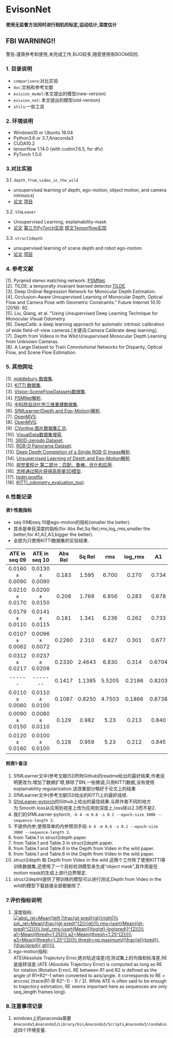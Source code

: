 EvisonNet
=====
#### 使用无监督方法同时进行相机的标定,运动估计,深度估计
## FBI WARNING!!
警告:谨慎参考和使用,未完成工作,BUG较多,随意使用有BOOM风险.
### 1. 目录说明<br>
* `comparisons`:对比实验
* `doc`:文档和参考文献
* `evision_model`:本文提出的模型(new-version)
* `evision_net`: 本文提出的模型(old-version)
* `utils`:一些工具
### 2. 环境说明<br>
* Windows10 or Ubuntu 18.04
* Python3.6 or 3.7,Anaconda3
* CUDA10.2
* tensorflow 1.14.0 (with cudnn7.6.5, for dfv)
* PyTorch 1.5.0
### 3.对比实验
3.1. `depth_from_video_in_the_wild`
* unsupervised learning of depth, ego-motion, object motion, and camera intrinsics) 
* [论文](http://openaccess.thecvf.com/content_ICCV_2019/html/Gordon_Depth_From_Videos_in_the_Wild_Unsupervised_Monocular_Depth_Learning_ICCV_2019_paper.html) [项目](https://github.com/google-research/google-research/tree/master/depth_from_video_in_the_wild) 

3.2. `SfmLeaner`
* Unsupervised Learning, explainability-mask 
* [论文](http://openaccess.thecvf.com/content_cvpr_2017/html/Zhou_Unsupervised_Learning_of_CVPR_2017_paper.html) [第三方PyTorch实现](https://github.com/ClementPinard/SfmLearner-Pytorch) [原文Tensorflow实现](https://github.com/tinghuiz/SfMLearner)

3.3. `struct2depth`
* unsupervised learning of scene depth and robot ego-motion
* [论文](https://wvvw.aaai.org/ojs/index.php/AAAI/article/view/4801) [项目](https://github.com/tensorflow/models/tree/master/research/struct2depth) 

### 4. 参考文献<br>
[1]. Pyramid stereo matching network. [PSMNet](https://github.com/JiaRenChang/PSMNet). <br>
[2]. TILDE: a temporally invariant learned detector.[TILDE](https://github.com/cvlab-epfl/TILDE). <br>
[3]. Deep Ordinal Regression Network for Monocular Depth Estimation. <br>
[4]. Occlusion-Aware Unsupervised Learning of Monocular Depth, Optical Flow and Camera Pose with Geometric Constraints." Future Internet 10.10 (2018): 92. <br>
[5]. Liu, Qiang, et al. "Using Unsupervised Deep Learning Technique for Monocular Visual Odometry. <br>
[6]. DeepCalib: a deep learning approach for automatic intrinsic calibration of wide field-of-view cameras.[关键词:Camera Calibrate deep learning]. <br>
[7]. Depth from Videos in the Wild:Unsupervised Monocular Depth Learning from Unknown Cameras. <br>
[8]. A Large Dataset to Train Convolutional Networks for Disparity, Optical Flow, and Scene Flow Estimation. <br>

### 5. 其他网址
[1]. [middlebury 数据集](http://vision.middlebury.edu/stereo/). <br>
[2]. [KITTI 数据集](http://www.cvlibs.net/datasets/kitti/). <br>
[3]. [VIsion-SceneFlowDatasets数据集](https://lmb.informatik.uni-freiburg.de/resources/datasets/SceneFlowDatasets.en.html#faq). <br>
[4]. [PSMNet解析](https://blog.csdn.net/zhiwei2coder/article/details/79929864?utm_source=blogxgwz3). <br>
[5]. [中科院自动化所三维重建数据集](http://vision.ia.ac.cn/zh/data/index.html). <br>
[6]. [SfMLearner(Depth and Ego-Motion)解析](https://zhuanlan.zhihu.com/p/50544334). <br>
[7]. [OpenMVS](https://github.com/cdcseacave/openMVS). <br>
[8]. [OpenMVG](https://github.com/openMVG/openMVG). <br>
[9]. [CVonline,图片数据集汇总](http://homepages.inf.ed.ac.uk/rbf/CVonline/Imagedbase.htm). <br>
[10]. [VisualData数据集搜索](https://www.visualdata.io/). <br>
[11]. [360D-zenodo Dataset](). <br>
[12]. [RGB-D Panorama Dataset](http://im2pano3d.cs.princeton.edu/). <br>
[13]. [Deep Depth Completion of a Single RGB-D Image解析](https://cloud.tencent.com/developer/news/322095). <br>
[14]. [Unsupervised Learning of Depth and Ego-Motion解析](https://zhuanlan.zhihu.com/p/50544334). <br>
[15]. [视觉里程计 第二部分：匹配、鲁棒、优化和应用](https://blog.csdn.net/cicibabe/article/details/70260936). <br>
[16]. [怎样通过照片获得高质量3D模型](https://zhuanlan.zhihu.com/p/24137374). <br>
[17]. [tqdm.postfix](https://zhen8838.github.io/2019/01/25/tqdm-fmt/). <br>
[18]. [KITTI_odometry_evaluation_tool](https://github.com/LearnerLee/KITTI_odometry_evaluation_tool). <br>
### 6.性能记录
#### 表1:性能指标
* seq 09和seq 10是ego-motion的指标(smaller the better).<br>
* 其余是单目深度的指标(for Abs Rel,Sq Rel,rms,log_rms,smaller the better;for A1,A2,A3,bigger the better).<br>
* 全部为只使用KITTI数据集的实验结果.<br>

|ATE in seq 09|ATE in seq 10|Abs Rel|Sq Rel|rms  |log_rms|A1    |A2    |A3    |备注 |
|:----------------------:|:----------------------:|:-----:|:----:|:---:|:-----:|:----:|:----:|:----:|:---:|
|0.0160 ± 0.0090|0.0130 ± 0.0090|0.183  |1.595 |6.700 |0.270  |0.734 |0.902 |0.959 | SfmLeaner Github<sup>1</sup> |
|0.0210 ± 0.0170|0.0200 ± 0.0150|0.208  |1.768 |6.856 |0.283  |0.678 |0.885 |0.957 | SfmLeaner Paper<sup>2</sup> |
|0.0179 ± 0.0110|0.0141 ± 0.0115|0.181  |1.341 |6.236 |0.262  |0.733 |0.901 |0.964 | SfmLeaner third party Github<sup>3</sup> |
|0.0107 ± 0.0062|0.0096 ± 0.0072|0.2260 |2.310 |6.827 |0.301  |0.677 |0.878 |0.947 | Ours SfmLeaner-Pytorch<sup>4</sup> |
|0.0312 ± 0.0217|0.0237 ± 0.0208|0.2330 |2.4643|6.830 |0.314  |0.6704|0.869 |0.940 | intri_pred<sup>5</sup>|
|    ------     |    -------    |0.1417 |1.1385|5.5205|0.2186 |0.8203|0.9415|0.9762| struct2depth baseline <sup>6</sup>|
|0.0110 ± 0.0060|0.0110 ± 0.0100|0.1087 |0.8250|4.7503|0.1866 |0.8738|0.9577|0.9825| struct2depth M+R <sup>7</sup>|
|0.0090 ± 0.0150|0.0080 ± 0.0110|0.129  |0.982 |5.23  |0.213  |0.840 |0.945 |0.976 | DFV Given intrinsics <sup>8</sup>|
|0.0120 ± 0.0160|0.0100 ± 0.0100|0.128  |0.959 |5.23  |0.212  |0.845 |0.947 |0.976 | DFV Learned intrinsics <sup>9</sup>|
#### 附表1:备注
1. SfMLearner文中(参考文献[5])所附Github的readme给出的最好结果,作者说明更改为:增加了数据扩增,移除了BN,一些微调,只用KITTI数据,没有使用explainability regularization.该效果部分略好于论文上的结果<br>
2. SfMLearner文中(参考文献[5])给出的KITTI上的最好成绩.<br>
3. [SfmLeaner-pytorch](https://github.com/ClementPinard/SfmLearner-Pytorch)的Github上给出的最佳结果.与原作者不同的地方为:Smooth loss从应用到视差上改为应用到深度上,loss除以2.3而不是2.<br>
4. 我们的SfMLearner-pytorch, `-b 4 -m 0.6 -s 0.1 --epoch-size 3000 --sequence-length 3`.<br>
5. 不提供内参,使用简单的内参预测手段`-b 4 -m 0.6 -s 0.1 --epoch-size 3000 --sequence-length 3`.<br>
6. from Table.1 in struct2depth paper.<br>
7. from Table.1 and Table.3 in struct2depth paper.<br>
8. from Table.1 and Table.6 in the Depth from Video in the wild paper.<br>
9. from Table.1 and Table.6 in the Depth from Video in the wild paper.<br>
10. struct2depth 和 Depth from Video in the wild 这两个工作除了使用KITTI等训练数据集,还使用了一个目标检测模型来生成“object mask”,其作用是在motion mask的生成上进行边界限定.<br>
11. struct2deptht提供了预训练的模型可以进行测试,Depth from Video in the wild的模型下载链接全部都删除了.<br>


### 7.评价指标说明
1. 深度指标:<br>
<a href="https://www.codecogs.com/eqnedit.php?latex=abs\_rel=Mean(\left&space;|\frac{gt-pred}{gt}\right|)\\&space;sq\_rel=Mean(\frac{(gt-pred)^{2}}{gt})\\&space;rms=\sqrt{Mean((gt-pred)^{2})}\\&space;log\_rms=\sqrt{Mean([(log(gt)-log(pred)]^{2})}\\&space;a1=Mean((thresh<1.25))\\&space;a2=Mean((thresh<1.25^{2}))\\&space;a3=Mean((thresh<1.25^{3}))\\&space;thresh=np.maximum((\frac{gt}{pred}),&space;(\frac{pred}{&space;gt}))\\" target="_blank"><img src="https://latex.codecogs.com/gif.latex?\\abs\_rel=Mean(\left&space;|\frac{gt-pred}{gt}\right|)\\&space;sq\_rel=Mean(\frac{(gt-pred)^{2}}{gt})\\&space;rms=\sqrt{Mean((gt-pred)^{2})}\\&space;log\_rms=\sqrt{Mean([(log(gt)-log(pred)]^{2})}\\&space;a1=Mean((thresh<1.25))\\&space;a2=Mean((thresh<1.25^{2}))\\&space;a3=Mean((thresh<1.25^{3}))\\&space;thresh=np.maximum((\frac{gt}{pred}),&space;(\frac{pred}{&space;gt}))\\" title="abs\_rel=Mean(\left |\frac{gt-pred}{gt}\right|)\\ sq\_rel=Mean(\frac{(gt-pred)^{2}}{gt})\\ rms=\sqrt{Mean((gt-pred)^{2})}\\ log\_rms=\sqrt{Mean([(log(gt)-log(pred)]^{2})}\\ a1=Mean((thresh<1.25))\\ a2=Mean((thresh<1.25^{2}))\\ a3=Mean((thresh<1.25^{3}))\\ thresh=np.maximum((\frac{gt}{pred}), (\frac{pred}{ gt}))\\" /></a><br>
2. ego-motion指标:<br>
ATE(Absolute Trajectory Error,绝对轨迹误差)在测试集上的均值和标准差,RE是旋转误差.(ATE (Absolute Trajectory Error) is computed as long as RE for rotation (Rotation Error). RE between R1 and R2 is defined as the angle of R1*R2^-1 when converted to axis/angle. It corresponds to RE = arccos( (trace(R1 @ R2^-1) - 1) / 2). While ATE is often said to be enough to trajectory estimation, RE seems important here as sequences are only seq_length frames long).<br>

### 8.注意事项记录
1. windows上的anaconda需要`Anaconda3`,`Anaconda3/Library/bin`,`Anaconda3/Scripts`,`Anaconda3/condabin`这四个环境变量.<br>
